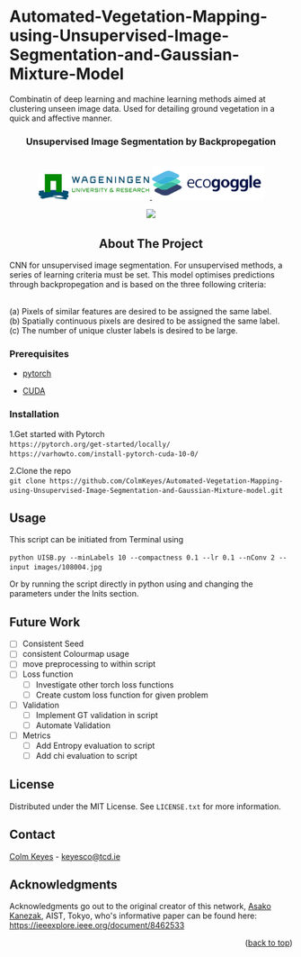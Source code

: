 # Automated-Vegetation-Mapping-using-Unsupervised-Image-Segmentation-and-Gaussian-Mixture-Model

Combinatin of deep learning and machine learning methods aimed at clustering unseen image data. Used for detailing ground vegetation in a quick and affective manner. 
<div id="top"></div>
<!--
*** Thanks for checking out the Best-README-Template. If you have a suggestion
*** that would make this better, please fork the repo and create a pull request
*** or simply open an issue with the tag "enhancement".
*** Don't forget to give the project a star!
*** Thanks again! Now go create something AMAZING! :D
-->



<!-- PROJECT SHIELDS -->
<!--
*** I'm using markdown "reference style" links for readability.
*** Reference links are enclosed in brackets [ ] instead of parentheses ( ).
*** See the bottom of this document for the declaration of the reference variables
*** for contributors-url, forks-url, etc. This is an optional, concise syntax you may use.
*** https://www.markdownguide.org/basic-syntax/#reference-style-links
-->



<!-- PROJECT LOGO -->

  <h3 align="center">Unsupervised Image Segmentation by Backpropegation</h3>

<br />

<div align="center">
  <a href="https://www.wur.nl/en/research-results/chair-groups/environmental-sciences/laboratory-of-geo-information-science-and-remote-sensing.htm">
    <img src="UISB/Logos/WUR.png" alt="WUR" width="200" height="45">
  </a>
   <a href="https://www.ecogoggle.nl/">
    <img src="UISB/Logos/Ecogoggle.png" alt="Ecogoggle" width="200" height="60">
  </a>


  ![](Tiger_Segmentation_Example.gif)



<!-- ABOUT THE PROJECT -->
## About The Project
<div>
<div align="left">  
CNN for unsupervised image segmentation. For unsupervised methods, a series of learning criteria must be set. This model optimises predictions through backpropegation and is based on the three following criteria: <br />
  <br />

  (a) Pixels of similar features are desired to be assigned the same label.<br />
  (b) Spatially continuous pixels are desired to be assigned the same label.<br />
  (c) The number of unique cluster labels is desired to be large.<br />

### Prerequisites


    
* [pytorch](https://pytorch.org/)
  

  
* [CUDA](https://developer.nvidia.com/cuda-toolkit)

<div>
  
### Installation


  
  1.Get started with Pytorch <br />
`https://pytorch.org/get-started/locally/` <br />
`https://varhowto.com/install-pytorch-cuda-10-0/`  <br />
  
  2.Clone the repo <br />
`git clone https://github.com/ColmKeyes/Automated-Vegetation-Mapping-using-Unsupervised-Image-Segmentation-and-Gaussian-Mixture-model.git` <br />
 



<!-- USAGE EXAMPLES -->
## Usage

This script can be initiated from Terminal using

`python UISB.py --minLabels 10 --compactness 0.1 --lr 0.1 --nConv 2 --input images/108004.jpg`

Or by running the script directly in python using and changing the parameters under the Inits section.

<!-- Future Work -->
## Future Work

- [ ] Consistent Seed
- [ ] consistent Colourmap usage
- [ ] move preprocessing to within script
- [ ] Loss function
    - [ ] Investigate other torch loss functions
    - [ ] Create custom loss function for given problem
- [ ] Validation
    - [ ] Implement GT validation in script
    - [ ] Automate Validation
- [ ] Metrics
    - [ ] Add Entropy evaluation to script
    - [ ] Add chi evaluation to script
  
<!-- LICENSE -->
## License

Distributed under the MIT License. See `LICENSE.txt` for more information.



<!-- CONTACT -->
## Contact

[Colm Keyes](https://www.linkedin.com/in/colm-keyes-4960a5132/) - keyesco@tcd.ie

  
<!-- ACKNOWLEDGMENTS -->
## Acknowledgments
Acknowledgments go out to the original creator of this network, [Asako Kanezak](https://github.com/kanezaki), AIST, Tokyo,
who's informative paper can be found here: https://ieeexplore.ieee.org/document/8462533

<p align="right">(<a href="#top">back to top</a>)</p>



<!-- MARKDOWN LINKS & IMAGES -->
<!-- https://www.markdownguide.org/basic-syntax/#reference-style-links -->
[contributors-shield]: https://img.shields.io/github/contributors/othneildrew/Best-README-Template.svg?style=for-the-badge

